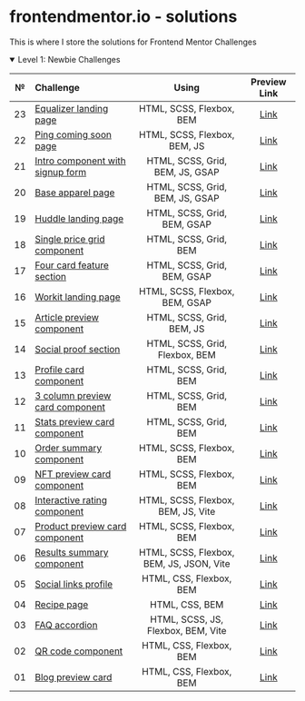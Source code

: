 # frontendmentor.io - solutions

This is where I store the solutions for Frontend Mentor Challenges

<details open>
<summary>Level 1: Newbie Challenges</summary>

| № | Challenge | Using | Preview Link |
| :---: | :--- | :---: | :---: |
| 23 | [Equalizer landing page](https://github.com/ankkiel/frontend-mentor-solutions/tree/main/newbie/equalizer-landing-page) | HTML, SCSS, Flexbox, BEM | [Link](https://ankkiel.github.io/frontend-mentor-solutions/newbie/equalizer-landing-page/) |
| 22 | [Ping coming soon page](https://github.com/ankkiel/frontend-mentor-solutions/tree/main/newbie/ping-coming-soon-page) | HTML, SCSS, Flexbox, BEM, JS  | [Link](https://ankkiel.github.io/frontend-mentor-solutions/newbie/ping-coming-soon-page/) |
| 21 | [Intro component with signup form](https://github.com/ankkiel/frontend-mentor-solutions/tree/main/newbie/intro-component-with-signup-form) | HTML, SCSS, Grid, BEM, JS, GSAP  | [Link](https://ankkiel.github.io/frontend-mentor-solutions/newbie/intro-component-with-signup-form/) |
| 20 | [Base apparel page](https://github.com/ankkiel/frontend-mentor-solutions/tree/main/newbie/base-apparel-coming-soon) | HTML, SCSS, Grid, BEM, JS, GSAP  | [Link](https://ankkiel.github.io/frontend-mentor-solutions/newbie/base-apparel-coming-soon/) |
| 19 | [Huddle landing page](https://github.com/ankkiel/frontend-mentor-solutions/tree/main/newbie/huddle-landing-page-with-single-introductory-section) | HTML, SCSS, Grid, BEM, GSAP  | [Link](https://ankkiel.github.io/frontend-mentor-solutions/newbie/huddle-landing-page-with-single-introductory-section/) |
| 18 | [Single price grid component](https://github.com/ankkiel/frontend-mentor-solutions/tree/main/newbie/single-price-grid-component) | HTML, SCSS, Grid, BEM  | [Link](https://ankkiel.github.io/frontend-mentor-solutions/newbie/single-price-grid-component/) |
| 17 | [Four card feature section](https://github.com/ankkiel/frontend-mentor-solutions/tree/main/newbie/four-card-feature-section) | HTML, SCSS, Grid, BEM, GSAP  | [Link](https://ankkiel.github.io/frontend-mentor-solutions/newbie/four-card-feature-section/) |
| 16 | [Workit landing page](https://github.com/ankkiel/frontend-mentor-solutions/tree/main/newbie/workit-landing-page) | HTML, SCSS, Flexbox, BEM, GSAP  | [Link](https://ankkiel.github.io/frontend-mentor-solutions/newbie/workit-landing-page/) |
| 15 | [Article preview component](https://github.com/ankkiel/frontend-mentor-solutions/tree/main/newbie/article-preview-component) | HTML, SCSS, Grid, BEM, JS  | [Link](https://ankkiel.github.io/frontend-mentor-solutions/newbie/article-preview-component/) |
| 14 | [Social proof section](https://github.com/ankkiel/frontend-mentor-solutions/tree/main/newbie/social-proof-section) | HTML, SCSS, Grid, Flexbox, BEM  | [Link](https://ankkiel.github.io/frontend-mentor-solutions/newbie/social-proof-section/) |
| 13 | [Profile card component](https://github.com/ankkiel/frontend-mentor-solutions/tree/main/newbie/profile-card-component) | HTML, SCSS, Grid, BEM  | [Link](https://ankkiel.github.io/frontend-mentor-solutions/newbie/profile-card-component/) |
| 12 | [3 column preview card component](https://github.com/ankkiel/frontend-mentor-solutions/tree/main/newbie/3-column-preview-card-component) | HTML, SCSS, Grid, BEM  | [Link](https://ankkiel.github.io/frontend-mentor-solutions/newbie/3-column-preview-card-component/) |
| 11 | [Stats preview card component](https://github.com/ankkiel/frontend-mentor-solutions/tree/main/newbie/stats-preview-card-component) | HTML, SCSS, Grid, BEM  | [Link](https://ankkiel.github.io/frontend-mentor-solutions/newbie/stats-preview-card-component/) |
| 10 | [Order summary component](https://github.com/ankkiel/frontend-mentor-solutions/tree/main/newbie/order-summary-component) | HTML, SCSS, Flexbox, BEM  | [Link](https://ankkiel.github.io/frontend-mentor-solutions/newbie/order-summary-component/) |
| 09 | [NFT preview card component](https://github.com/ankkiel/frontend-mentor-solutions/tree/main/newbie/nft-preview-card-component-main) | HTML, SCSS, Flexbox, BEM  | [Link](https://ankkiel.github.io/frontend-mentor-solutions/newbie/nft-preview-card-component-main/) |
| 08 | [Interactive rating component](https://github.com/ankkiel/frontend-mentor-solutions/tree/main/newbie/interactive-rating-component-main) | HTML, SCSS, Flexbox, BEM, JS, Vite | [Link](https://ankkiel.github.io/frontend-mentor-solutions/newbie/interactive-rating-component-main/dist) |
| 07 | [Product preview card component](https://github.com/ankkiel/frontend-mentor-solutions/tree/main/newbie/product-preview-card-component-main) | HTML, SCSS, Flexbox, BEM | [Link](https://ankkiel.github.io/frontend-mentor-solutions/newbie/product-preview-card-component-main/) |
| 06 | [Results summary component](https://github.com/ankkiel/frontend-mentor-solutions/tree/main/newbie/results-summary-component-main) | HTML, SCSS, Flexbox, BEM, JS, JSON, Vite | [Link](https://ankkiel.github.io/frontend-mentor-solutions/newbie/results-summary-component-main/dist) |
| 05 | [Social links profile](https://github.com/ankkiel/frontend-mentor-solutions/tree/main/newbie/social-links-profile-main) | HTML, CSS, Flexbox, BEM | [Link](https://ankkiel.github.io/frontend-mentor-solutions/newbie/social-links-profile-main/) |
| 04 | [Recipe page](https://github.com/ankkiel/frontend-mentor-solutions/tree/main/newbie/recipe-page-main) | HTML, CSS, BEM | [Link](https://ankkiel.github.io/frontend-mentor-solutions/newbie/recipe-page-main/) |
| 03 | [FAQ accordion](https://github.com/ankkiel/frontend-mentor-solutions/tree/main/newbie/faq-accordion-main) | HTML, SCSS, JS, Flexbox, BEM, Vite | [Link](https://ankkiel.github.io/frontend-mentor-solutions/newbie/faq-accordion-main/dist) |
| 02 | [QR code component](https://github.com/ankkiel/frontend-mentor-solutions/tree/main/newbie/qr-code-component-main) | HTML, CSS, Flexbox, BEM | [Link](https://ankkiel.github.io/frontend-mentor-solutions/newbie/qr-code-component-main/) |
| 01 | [Blog preview card](https://github.com/ankkiel/frontend-mentor-solutions/tree/main/newbie/blog-preview-card-main) | HTML, CSS, Flexbox, BEM | [Link](https://ankkiel.github.io/frontend-mentor-solutions/newbie/blog-preview-card-main/) |
</details>
